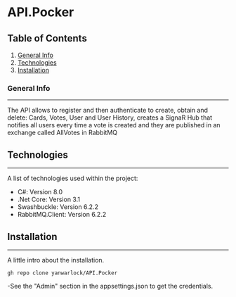 # API.Pocker
## Table of Contents
1. [General Info](#general-info)
2. [Technologies](#technologies)
3. [Installation](#installation)
### General Info
***
The API allows to register and then authenticate to create, obtain and delete: Cards, Votes, User and User History, creates a SignaR Hub
that notifies all users every time a vote is created and they are published in an exchange called AllVotes in RabbitMQ
## Technologies
***
A list of technologies used within the project:
*  C#: Version 8.0 
* .Net Core: Version 3.1
* Swashbuckle: Version 6.2.2
* RabbitMQ.Client: Version 6.2.2
## Installation
***
A little intro about the installation. 
```
gh repo clone yanwarlock/API.Pocker
```
-See the "Admin" section in the appsettings.json to get the credentials.


